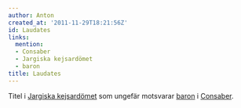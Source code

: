 ```yaml
---
author: Anton
created_at: '2011-11-29T18:21:56Z'
id: Laudates
links:
  mention:
  - Consaber
  - Jargiska kejsardömet
  - baron
title: Laudates
---
```


Titel i [Jargiska kejsardömet] som ungefär motsvarar [baron] i [Consaber].

  [Jargiska kejsardömet]: Jargiska_kejsardömet
  [baron]: baron
  [Consaber]: Consaber
